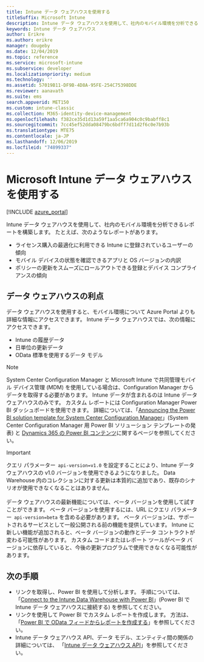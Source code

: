 ```yaml
---
title: Intune データ ウェアハウスを使用する
titleSuffix: Microsoft Intune
description: Intune データ ウェアハウスを使用して、社内のモバイル環境を分析できるレポートを構築します。
keywords: Intune データ ウェアハウス
author: Erikre
ms.author: erikre
manager: dougeby
ms.date: 12/04/2019
ms.topic: reference
ms.service: microsoft-intune
ms.subservice: developer
ms.localizationpriority: medium
ms.technology: ''
ms.assetid: 57019B11-DF9B-4D8A-95FE-254C75398DDE
ms.reviewer: aanavath
ms.suite: ems
search.appverid: MET150
ms.custom: intune-classic
ms.collection: M365-identity-device-management
ms.openlocfilehash: f382ce35d1d13a59f1aa5ca6a904c0c9babff8c1
ms.sourcegitcommit: 7cc45ef52dda08479bc6bdff7d11d2f6c0e7b93b
ms.translationtype: MTE75
ms.contentlocale: ja-JP
ms.lasthandoff: 12/06/2019
ms.locfileid: "74899337"
---
```

# <a name="use-the-microsoft-intune-data-warehouse"></a>Microsoft Intune データ ウェアハウスを使用する

[!INCLUDE [azure_portal](../includes/azure_portal.md)]

Intune データ ウェアハウスを使用して、社内のモバイル環境を分析できるレポートを構築します。 たとえば、次のようなレポートがあります。
- ライセンス購入の最適化に利用できる Intune に登録されているユーザーの傾向
- モバイル デバイスの状態を確認できるアプリと OS バージョンの内訳
- ポリシーの更新をスムーズにロールアウトできる登録とデバイス コンプライアンスの傾向

## <a name="data-warehouse-benefits"></a>データ ウェアハウスの利点

データ ウェアハウスを使用すると、モバイル環境について Azure Portal よりも詳細な情報にアクセスできます。 Intune データ ウェアハウスでは、次の情報にアクセスできます。

- Intune の履歴データ
- 日単位の更新データ
- OData 標準を使用するデータ モデル

> [!Note]
> System Center Configuration Manager と Microsoft Intune で共同管理モバイル デバイス管理 (MDM) を使用している場合は、Configuration Manager からデータを取得する必要があります。 Intune データが含まれるのは Intune データ ウェアハウスのみです。 カスタム レポートには Configuration Manager Power BI ダッシュボードを使用できます。 詳細については、「[Announcing the Power BI solution template for System Center Configuration Manager]( https://powerbi.microsoft.com/blog/sccm-solution-template)」(System Center Configuration Manager 用 Power BI ソリューション テンプレートの発表) と [Dynamics 365 の Power BI コンテンツ](https://docs.microsoft.com/dynamics365/unified-operations/dev-itpro/analytics/power-bi-home-page)に関するページを参照してください。

> [!Important]  
> クエリ パラメーター  `api-version=v1.0` を設定することにより、Intune データ ウェアハウスの v1.0 バージョンを使用できるようになりました。 Data Warehouse 内のコレクションに対する更新は本質的に追加であり、既存のシナリオが使用できなくなることはありません。<br><br>
> データ ウェアハウスの最新機能については、ベータ バージョンを使用して試すことができます。 ベータ バージョンを使用するには、URL にクエリ パラメーター  `api-version=beta` を含める必要があります。 ベータ バージョンは、サポートされるサービスとして一般公開される前の機能を提供しています。 Intune に新しい機能が追加されると、ベータ バージョンの動作とデータ コントラクトが変わる可能性があります。 カスタム コードまたはレポート ツールがベータ バージョンに依存していると、今後の更新プログラムで使用できなくなる可能性があります。

## <a name="next-steps"></a>次の手順

- リンクを取得し、Power BI を使用して分析します。 手順については、「[Connect to the Intune Data Warehouse with Power BI](reports-proc-get-a-link-powerbi.md)」(Power BI で Intune データ ウェアハウスに接続する) を参照してください。
- リンクを使用して Power BI でカスタム レポートを作成します。 方法は、「[Power BI で OData フィードからレポートを作成する](reports-proc-create-with-odata.md)」を参照してください。
- Intune データ ウェアハウス API、データ モデル、エンティティ間の関係の詳細については、<!-- , and an example of creating a custom client to retrieve data,--> 「[Intune データ ウェアハウス API](reports-nav-intune-data-warehouse.md)」を参照してください。
